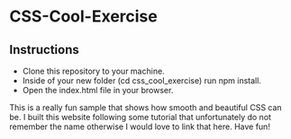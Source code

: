 # CSS-Cool-Exercise

## Instructions

- Clone this repository to your machine.
- Inside of your new folder (cd css_cool_exercise) run npm install.
- Open the index.html file in your browser.

This is a really fun sample that shows how smooth and beautiful CSS can be. I built this website following some tutorial that unfortunately do not remember the name otherwise I would love to link that here. Have fun!

